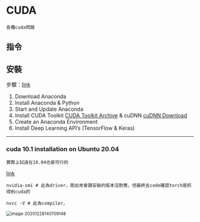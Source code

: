 # CUDA

`各種cuda問題`

## 指令



## 安裝

步驟：[link](https://towardsdatascience.com/setup-an-environment-for-machine-learning-and-deep-learning-with-anaconda-in-windows-5d7134a3db10)

1. Download Anaconda
2. Install Anaconda & Python
3. Start and Update Anaconda
4. Install CUDA Toolkit [CUDA Toolkit Archive](https://developer.nvidia.com/cuda-toolkit-archive) & cuDNN [cuDNN Download](https://developer.nvidia.com/rdp/cudnn-download)
5. Create an Anaconda Environment
6. Install Deep Learning API’s (TensorFlow & Keras)

---

### cuda 10.1 installation on Ubuntu 20.04

`實際上試過在18.04也是可行的`

[link](https://medium.com/@exesse/cuda-10-1-installation-on-ubuntu-18-04-lts-d04f89287130)

```
nvidia-smi # 此為driver，跑出來會跟安裝的版本沒對應，但最終去code確認torch是抓得到cuda的
```

```
nvcc -V # 此為compiler，
```

<img src="C:\Users\wwj\AppData\Roaming\Typora\typora-user-images\image-20201228140709148.png" alt="image-20201228140709148" style="zoom:80%;" />